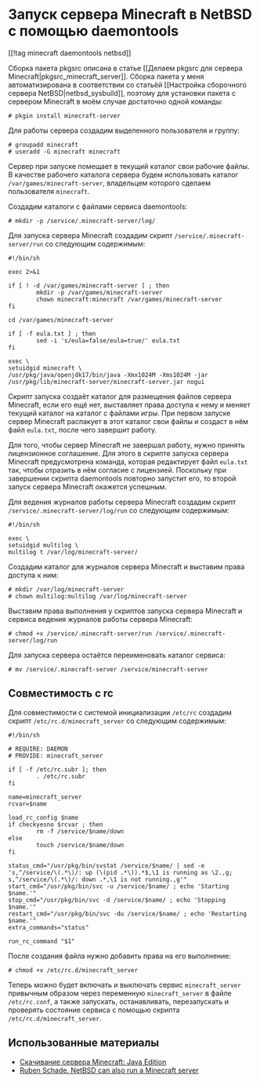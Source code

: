 Запуск сервера Minecraft в NetBSD с помощью daemontools
=======================================================

[[!tag minecraft daemontools netbsd]]

Сборка пакета pkgsrc описана в статье [[Делаем pkgsrc для сервера Minecraft|pkgsrc_minecraft_server]]. Сборка пакета у меня автоматизирована в соответствии со статьёй [[Настройка сборочного сервера NetBSD|netbsd_sysbuild]], поэтому для установки пакета с сервером Minecraft в моём случае достаточно одной команды:

    # pkgin install minecraft-server

Для работы сервера создадим выделенного пользователя и группу:

    # groupadd minecraft
    # useradd -G minecraft minecraft

Сервер при запуске помещает в текущий каталог свои рабочие файлы. В качестве рабочего каталога сервера будем использовать каталог `/var/games/minecraft-server`, владельцем которого сделаем пользователя `minecraft`.

Создадим каталоги с файлами сервиса daemontools:

    # mkdir -p /service/.minecraft-server/log/

Для запуска сервера Minecraft создадим скрипт `/service/.minecraft-server/run` со следующим содержимым:

    #!/bin/sh
    
    exec 2>&1
    
    if [ ! -d /var/games/minecraft-server ] ; then
            mkdir -p /var/games/minecraft-server
            chown minecraft:minecraft /var/games/minecraft-server
    fi
    
    cd /var/games/minecraft-server
    
    if [ -f eula.txt ] ; then
            sed -i 's/eula=false/eula=true/' eula.txt
    fi
    
    exec \
    setuidgid minecraft \
    /usr/pkg/java/openjdk17/bin/java -Xmx1024M -Xms1024M -jar /usr/pkg/lib/minecraft-server/minecraft-server.jar nogui

Скрипт запуска создаёт каталог для размещения файлов сервера Minecraft, если его ещё нет, выставляет права доступа к нему и меняет текущий каталог на каталог с файлами игры. При первом запуске сервер Minecraft распакует в этот каталог свои файлы и создаст в нём файл `eula.txt`, после чего завершит работу.

Для того, чтобы сервер Minecraft не завершал работу, нужно принять лицензионное соглашение. Для этого в скрипте запуска сервера Minecraft предусмотрена команда, которая редактирует файл `eula.txt` так, чтобы отразить в нём согласие с лицензией. Поскольку при завершении скрипта daemontools повторно запустит его, то второй запуск сервера Minecraft окажется успешным.

Для ведения журналов работы сервера Minecraft создадим скрипт `/service/.minecraft-server/log/run` со следующим содержимым:

    #!/bin/sh
    
    exec \
    setuidgid multilog \
    multilog t /var/log/minecraft-server/

Создадим каталог для журналов сервера Minecraft и выставим права доступа к ним:

    # mkdir /var/log/minecraft-server
    # chown multilog:multilog /var/log/minecraft-server

Выставим права выполнения у скриптов запуска сервера Minecraft и сервиса ведения журналов работы сервера Minecraft:

    # chmod +x /service/.minecraft-server/run /service/.minecraft-server/log/run

Для запуска сервера остаётся переименовать каталог сервиса:

    # mv /service/.minecraft-server /service/minecraft-server

Совместимость с rc
------------------

Для совместимости с системой инициализации `/etc/rc` создадим скрипт `/etc/rc.d/minecraft_server` со следующим содержимым:

    #!/bin/sh
    
    # REQUIRE: DAEMON
    # PROVIDE: minecraft_server
    
    if [ -f /etc/rc.subr ]; then
            . /etc/rc.subr
    fi
    
    name=minecraft_server
    rcvar=$name
    
    load_rc_config $name
    if checkyesno $rcvar ; then
            rm -f /service/$name/down
    else
            touch /service/$name/down
    fi
    
    status_cmd="/usr/pkg/bin/svstat /service/$name/ | sed -e 's,^/service/\(.*\)/: up (\(pid .*\)).*$,\1 is running as \2.,g; s,^/service/\(.*\)/: down .*,\1 is not running.,g'"
    start_cmd="/usr/pkg/bin/svc -u /service/$name/ ; echo 'Starting $name.'"
    stop_cmd="/usr/pkg/bin/svc -d /service/$name/ ; echo 'Stopping $name.'"
    restart_cmd="/usr/pkg/bin/svc -du /service/$name/ ; echo 'Restarting $name.'"
    extra_commands="status"
    
    run_rc_command "$1"

После создания файла нужно добавить права на его выполнение:

    # chmod +x /etc/rc.d/minecraft_server

Теперь можно будет включать и выключать сервис `minecraft_server` привычным образом через переменную `minecraft_server` в файле `/etc/rc.conf`, а также запускать, останавливать, перезапускать и проверять состояние сервиса с помощью скрипта `/etc/rc.d/minecraft_server`.

Использованные материалы
------------------------

* [Скачивание сервера Minecraft: Java Edition](https://www.minecraft.net/ru-ru/download/server)
* [Ruben Schade. NetBSD can also run a Minecraft server](https://rubenerd.com/netbsd-can-also-run-a-minecraft-server/)
